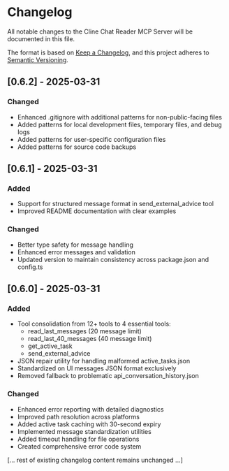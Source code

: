 # Changelog

All notable changes to the Cline Chat Reader MCP Server will be documented in this file.

The format is based on [Keep a Changelog](https://keepachangelog.com/en/1.0.0/),
and this project adheres to [Semantic Versioning](https://semver.org/spec/v2.0.0.html).

## [0.6.2] - 2025-03-31

### Changed
- Enhanced .gitignore with additional patterns for non-public-facing files
- Added patterns for local development files, temporary files, and debug logs
- Added patterns for user-specific configuration files
- Added patterns for source code backups

## [0.6.1] - 2025-03-31

### Added
- Support for structured message format in send_external_advice tool
- Improved README documentation with clear examples

### Changed
- Better type safety for message handling
- Enhanced error messages and validation
- Updated version to maintain consistency across package.json and config.ts

## [0.6.0] - 2025-03-31

### Added
- Tool consolidation from 12+ tools to 4 essential tools:
  * read_last_messages (20 message limit)
  * read_last_40_messages (40 message limit)
  * get_active_task
  * send_external_advice
- JSON repair utility for handling malformed active_tasks.json
- Standardized on UI messages JSON format exclusively
- Removed fallback to problematic api_conversation_history.json

### Changed
- Enhanced error reporting with detailed diagnostics
- Improved path resolution across platforms
- Added active task caching with 30-second expiry
- Implemented message standardization utilities
- Added timeout handling for file operations
- Created comprehensive error code system

[... rest of existing changelog content remains unchanged ...]
